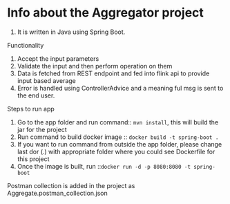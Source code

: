 # Info about the Aggregator project

1. It is written in Java using Spring Boot.

Functionality

1. Accept the input parameters
2. Validate the input and then perform operation on them
3. Data is fetched from REST endpoint and fed into flink api to provide input based average
4. Error is handled using ControllerAdvice and a meaning ful msg is sent to the end user.



Steps to run app
1. Go to the app folder and run command:: `mvn install`, this will build the jar for the project
2. Run command to build docker image :: `docker build -t spring-boot .`
3. If you want to run command from outside the app folder, please change last dor (.) with appropriate folder where you could see Dockerfile for this project
4. Once the image is built, run ::`docker run -d -p 8080:8080 -t spring-boot `

Postman collection is added in the project as Aggregate.postman_collection.json

